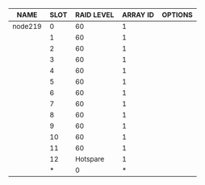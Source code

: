 | <sub>NAME</sub> | <sub>SLOT</sub> | <sub>RAID LEVEL</sub> | <sub>ARRAY ID</sub> | <sub>OPTIONS</sub> |
| ---- | ---- | ---------- | -------- | ------- |
| <sub>node219</sub> | <sub>0</sub> | <sub>60</sub> | <sub>1</sub> | <sub></sub> |
| <sub></sub> | <sub>1</sub> | <sub>60</sub> | <sub>1</sub> | <sub></sub> |
| <sub></sub> | <sub>2</sub> | <sub>60</sub> | <sub>1</sub> | <sub></sub> |
| <sub></sub> | <sub>3</sub> | <sub>60</sub> | <sub>1</sub> | <sub></sub> |
| <sub></sub> | <sub>4</sub> | <sub>60</sub> | <sub>1</sub> | <sub></sub> |
| <sub></sub> | <sub>5</sub> | <sub>60</sub> | <sub>1</sub> | <sub></sub> |
| <sub></sub> | <sub>6</sub> | <sub>60</sub> | <sub>1</sub> | <sub></sub> |
| <sub></sub> | <sub>7</sub> | <sub>60</sub> | <sub>1</sub> | <sub></sub> |
| <sub></sub> | <sub>8</sub> | <sub>60</sub> | <sub>1</sub> | <sub></sub> |
| <sub></sub> | <sub>9</sub> | <sub>60</sub> | <sub>1</sub> | <sub></sub> |
| <sub></sub> | <sub>10</sub> | <sub>60</sub> | <sub>1</sub> | <sub></sub> |
| <sub></sub> | <sub>11</sub> | <sub>60</sub> | <sub>1</sub> | <sub></sub> |
| <sub></sub> | <sub>12</sub> | <sub>Hotspare</sub> | <sub>1</sub> | <sub></sub> |
| <sub></sub> | <sub>*</sub> | <sub>0</sub> | <sub>*</sub> | <sub></sub> |
